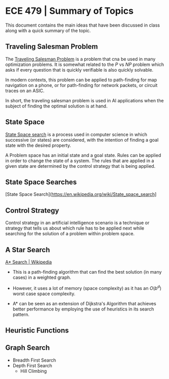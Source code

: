 # ECE 479 | Summary of Topics

This document contains the main ideas that have been discussed in class along
with a quick summary of the topic.

## Traveling Salesman Problem

The
[Traveling Salesman Problem](https://en.wikipedia.org/wiki/Travelling_salesman_problem)
is a problem that cna be used in many optimization problems. It is somewhat
related to the $P \text{ vs } NP$ problem which asks if every question that is
quickly verifiable is also quickly solvable.

In modern contexts, this problem can be applied to path-finding for map
navigation on a phone, or for path-finding for network packets, or circuit
traces on an ASIC.

In short, the traveling salesman problem is used in AI applications when the
subject of finding the optimal solution is at hand.

## State Space

[State Space search](https://en.wikipedia.org/wiki/State_space_search) is a
process used in computer science in which successive (or states) are considered,
with the intention of finding a goal state with the desired property.

A Problem space has an initial state and a goal state. Rules can be applied in
order to change the state of a system. The rules that are applied in a given
state are determined by the control strategy that is being applied.

## State Space Searches

[State Space Search](https://en.wikipedia.org/wiki/State_space_search]

## Control Strategy

Control strategy in an artificial intelligence scenario is a technique or
strategy that tells us about which rule has to be applied next while searching
for the solution of a problem within problem space.

## A Star Search

[A\* Search | Wikipedia](https://en.wikipedia.org/wiki/A*_search_algorithm)

- This is a path-finding algorithm that can find the best solution (in many
  cases) in a weighted graph.

- However, it uses a lot of memory (space complexity) as it has an $O(b^{d})$
  worst case space complexity.

- A\* can be seen as an extension of Dijkstra's Algorithm that achieves better
  performance by employing the use of heuristics in its search pattern.

## Heuristic Functions

## Graph Search

- Breadth First Search
- Depth First Search
  - Hill Climbing



